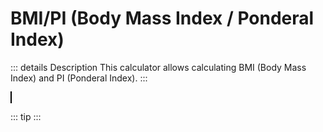 <script setup>
  import CalcEmbeder from '../components/calc-embeder.vue'

  const calcData = {
    title: 'BMI/PI (Body Mass Index / Ponderal Index)', 
    calcUrl: 'c-20230213.232600675-e3d-00a41b-5dfb7d' 
  }
</script>

# BMI/PI (Body Mass Index / Ponderal Index)
::: details Description
This calculator allows calculating BMI (Body Mass Index) and PI (Ponderal Index).
::: 

<CalcEmbeder :calcData="calcData"
  width="100%" :iframeHeight="750" style="border:1px solid black;">
</CalcEmbeder>

::: tip 
:::
